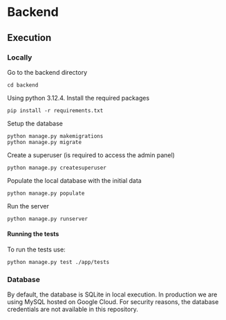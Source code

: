 # Backend

## Execution

### Locally

Go to the backend directory

    cd backend

Using python 3.12.4. Install the required packages

    pip install -r requirements.txt

Setup the database

    python manage.py makemigrations
    python manage.py migrate

Create a superuser (is required to access the admin panel)

    python manage.py createsuperuser

Populate the local database with the initial data

    python manage.py populate

Run the server

    python manage.py runserver

#### Running the tests
To run the tests use:

    python manage.py test ./app/tests

### Database

By default, the database is SQLite in local execution. In production we are using MySQL hosted on Google Cloud. For security reasons, the database credentials are not available in this repository.
